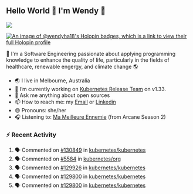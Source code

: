 ## Hello World 👋 I'm Wendy 🧃 
![](https://komarev.com/ghpvc/?username=wendy-ha18)

[![An image of @wendyha18's Holopin badges, which is a link to view their full Holopin profile](https://holopin.me/wendyha18)](https://holopin.io/@wendyha18)

🌱 I'm a Software Engineering passionate about applying programming knowledge to enhance the quality of life, particularly in the fields of healthcare, renewable engergy, and climate change 🌎

- 🌏 I live in Melbourne, Australia
- 🔭 I’m currently working on [Kubernetes Release Team](https://github.com/kubernetes/sig-release/tree/master) on v1.33.
- 💬 Ask me anything about open sources
- 📫 How to reach me: my [Email](mailto:wendyha.sut@gmail.com) or [Linkedin](https://www.linkedin.com/in/wendyha-sut/)
- 😄 Pronouns: she/her
- 🎧 Listening to: [Ma Meilleure Ennemie](https://www.youtube.com/watch?v=1F3OGIFnW1k) (from Arcane Season 2)

### :zap: Recent Activity

<!--START_SECTION:activity-->
1. 🗣 Commented on [#130849](https://github.com/kubernetes/kubernetes/issues/130849#issuecomment-2881801873) in [kubernetes/kubernetes](https://github.com/kubernetes/kubernetes)
2. 🗣 Commented on [#5584](https://github.com/kubernetes/org/pull/5584#issuecomment-2875152710) in [kubernetes/org](https://github.com/kubernetes/org)
3. 🗣 Commented on [#129926](https://github.com/kubernetes/kubernetes/issues/129926#issuecomment-2872613781) in [kubernetes/kubernetes](https://github.com/kubernetes/kubernetes)
4. 🗣 Commented on [#129800](https://github.com/kubernetes/kubernetes/issues/129800#issuecomment-2872522409) in [kubernetes/kubernetes](https://github.com/kubernetes/kubernetes)
5. 🗣 Commented on [#129800](https://github.com/kubernetes/kubernetes/issues/129800#issuecomment-2872520646) in [kubernetes/kubernetes](https://github.com/kubernetes/kubernetes)
<!--END_SECTION:activity-->
